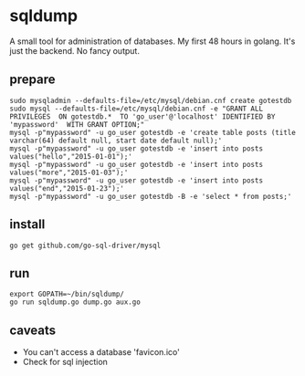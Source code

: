 # sqldump

A small tool for administration of databases. My first 48 hours in golang.
It's just the backend. No fancy output.

## prepare

    sudo mysqladmin --defaults-file=/etc/mysql/debian.cnf create gotestdb
    sudo mysql --defaults-file=/etc/mysql/debian.cnf -e "GRANT ALL PRIVILEGES  ON gotestdb.*  TO 'go_user'@'localhost' IDENTIFIED BY 'mypassword'  WITH GRANT OPTION;"
    mysql -p"mypassword" -u go_user gotestdb -e 'create table posts (title varchar(64) default null, start date default null);'
    mysql -p"mypassword" -u go_user gotestdb -e 'insert into posts values("hello","2015-01-01");'
    mysql -p"mypassword" -u go_user gotestdb -e 'insert into posts values("more","2015-01-03");'
    mysql -p"mypassword" -u go_user gotestdb -e 'insert into posts values("end","2015-01-23");'
    mysql -p"mypassword" -u go_user gotestdb -B -e 'select * from posts;'

## install

    go get github.com/go-sql-driver/mysql

## run

    export GOPATH=~/bin/sqldump/
    go run sqldump.go dump.go aux.go

## caveats

- You can't access a database 'favicon.ico'
- Check for sql injection
